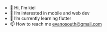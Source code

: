 - 👋 Hi, I'm kiel
- 👀 I’m interested in mobile and web dev
- 🌱 I’m currently learning flutter
- 📫 How to reach me evanosouth@gmail.com

<!---
evanosouth/evanosouth is a ✨ special ✨ repository because its `README.md` (this file) appears on your GitHub profile.
You can click the Preview link to take a look at your changes.

- 😄 Pronouns: ...
- ⚡ Fun fact: ...
- 💞️ I’m looking to collaborate on ...
--->
